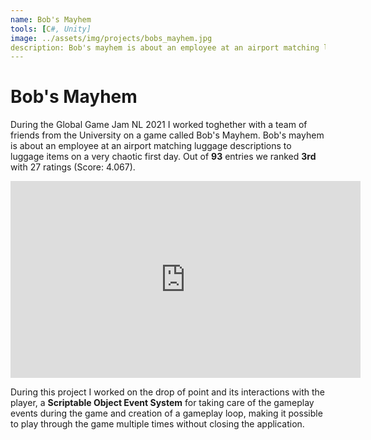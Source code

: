 ```yaml
---
name: Bob's Mayhem
tools: [C#, Unity]
image: ../assets/img/projects/bobs_mayhem.jpg
description: Bob's mayhem is about an employee at an airport matching luggage descriptions to luggage items on a very chaotic first day.
---
```


# Bob's Mayhem

During the Global Game Jam NL 2021 I worked toghether with a team of friends from the University on a game called Bob's Mayhem. Bob's mayhem is about an employee at an airport matching luggage descriptions to luggage items on a very chaotic first day. Out of **93** entries we ranked **3rd** with 27 ratings (Score: 4.067).

<iframe width="560" height="315" src="https://www.youtube.com/embed/qzsZFbs7ujg" 
		frameborder="0" allow="accelerometer; autoplay; clipboard-write; encrypted-media; 
		gyroscope; picture-in-picture" allowfullscreen>
</iframe>

During this project I worked on the drop of point and its interactions with the player, a **Scriptable Object Event System** for taking care of the gameplay events during the game and creation of a gameplay loop, making it possible to play through the game multiple times without closing the application.
